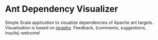 Ant Dependency Visualizer
=======================
Simple Scala application to visualize dependencies of Apache ant targets. Visualisation is based on [jgraphx](https://github.com/jgraph/jgraphx). Feedback, (comments, suggestions, insults) welcome!
